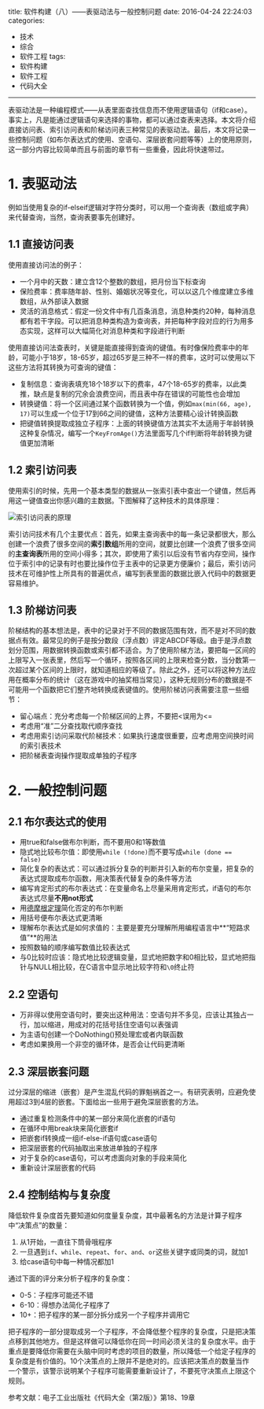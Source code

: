 title: 软件构建（八）——表驱动法与一般控制问题
date: 2016-04-24 22:24:03
categories:
- 技术
- 综合
- 软件工程
tags:
- 软件构建
- 软件工程
- 代码大全
---
表驱动法是一种编程模式——从表里面查找信息而不使用逻辑语句（if和case）。事实上，凡是能通过逻辑语句来选择的事物，都可以通过查表来选择。本文将介绍直接访问表、索引访问表和阶梯访问表三种常见的表驱动法。最后，本文将记录一些控制问题（如布尔表达式的使用、空语句、深层嵌套问题等等）上的使用原则，这一部分内容比较简单而且与前面的章节有一些重叠，因此将快速带过。

<!-- more -->

# 1. 表驱动法

例如当使用复杂的if-elseif逻辑对字符分类时，可以用一个查询表（数组或字典）来代替查询，当然，查询表要事先创建好。

## 1.1 直接访问表

使用直接访问法的例子：

* 一个月中的天数：建立含12个整数的数组，把月份当下标查询
* 保险费率：费率随年龄、性别、婚姻状况等变化，可以以这几个维度建立多维数组，从外部读入数据
* 灵活的消息格式：假定一份文件中有几百条消息，消息种类约20种，每种消息都有若干字段。可以把消息种类构造为查询表，并把每种字段对应的行为用多态实现，这样可以大幅简化对消息种类和字段进行判断

使用直接访问法查表时，关键是能直接得到查询的键值。有时像保险费率中的年龄，可能小于18岁，18-65岁，超过65岁是三种不一样的费率，这时可以使用以下这些方法将其转换为可查询的键值：

* 复制信息：查询表填充18个18岁以下的费率，47个18-65岁的费率，以此类推，缺点是复制的冗余会浪费空间，而且表中存在错误的可能性也会增加
* 转换键值：将一个区间通过某个函数转换为一个值，例如`max(min(66, age), 17)`可以生成一个位于17到66之间的键值，这种方法要精心设计转换函数
* 把键值转换提取成独立子程序：上面的转换键值方法其实不太适用于年龄转换这种复杂情况，编写一个`KeyFromAge()`方法里面写几个if判断将年龄转换为键值更加清晰

## 1.2 索引访问表

使用索引的时候，先用一个基本类型的数据从一张索引表中查出一个键值，然后再用这一键值查出你感兴趣的主数据。下图解释了这种技术的具体原理：

![索引访问表的原理](http://7d9rl0.com1.z0.glb.clouddn.com/image/software/%E7%B4%A2%E5%BC%95%E8%AE%BF%E9%97%AE%E8%A1%A8%E7%9A%84%E5%8E%9F%E7%90%86.jpg)

索引访问技术有几个主要优点：首先，如果主查询表中的每一条记录都很大，那么创建一个浪费了很多空间的**索引数组**所用的空间，就要比创建一个浪费了很多空间的**主查询表**所用的空间小得多；其次，即使用了索引以后没有节省内存空间，操作位于索引中的记录有时也要比操作位于主表中的记录更方便廉价；最后，索引访问技术在可维护性上所具有的普遍优点，编写到表里面的数据比嵌入代码中的数据更容易维护。

## 1.3 阶梯访问表

阶梯结构的基本想法是，表中的记录对于不同的数据范围有效，而不是对不同的数据点有效。最常见的例子是按分数段（浮点数）评定ABCDF等级。由于是浮点数划分范围，用数据转换函数或索引都不适合。为了使用阶梯方法，要把每一区间的上限写入一张表里，然后写一个循环，按照各区间的上限来检查分数，当分数第一次超过某个区间的上限时，就知道相应的等级了。除此之外，还可以将这种方法应用在概率分布的统计（这在游戏中的抽奖相当常见），这种无规则分布的数据是不可能用一个函数把它们整齐地转换成表键值的。使用阶梯访问表需要注意一些细节：

* 留心端点：充分考虑每一个阶梯区间的上界，不要把<误用为<=
* 考虑用“准”二分查找取代顺序查找
* 考虑用索引访问采取代阶梯技术：如果执行速度很重要，应考虑用空间换时间的索引表技术
* 把阶梯表查询操作提取成单独的子程序

# 2. 一般控制问题

## 2.1 布尔表达式的使用

* 用true和false做布尔判断，而不要用0和1等数值
* 隐式地比较布尔值：即使用`while (!done)`而不要写成`while (done == false)`
* 简化复杂的表达式：可以通过拆分复杂的判断并引入新的布尔变量，把复杂的表达式提取成布尔函数，用决策表代替复杂的条件等方法
* 编写肯定形式的布尔表达式：在变量命名上尽量采用肯定形式，if语句的布尔表达式尽量**不用not形式**
* 用[德摩根定理](https://zh.wikipedia.org/wiki/%E5%BE%B7%E6%91%A9%E6%A0%B9%E5%AE%9A%E5%BE%8B)简化否定的布尔判断
* 用括号便布尔表达式更清晰
* 理解布尔表达式是如何求值的：主要是要充分理解所用编程语言中**“短路求值”**的用法
* 按照数轴的顺序编写数值比较表达式
* 与0比较时应该：隐式地比较逻辑变量，显式地把数字和0相比较，显式地把指针与NULL相比较，在C语言中显示地比较字符和`\0`终止符

## 2.2 空语句

* 万非得以使用空语句时，要突出这种用法：空语句并不多见，应该让其独占一行，加以缩进，用成对的花括号括住空语句以表强调
* 为主语句创建一个DoNothing()预处理宏或者内联函数
* 考虑如果换用一个非空的循环体，是否会让代码更清晰

## 2.3 深层嵌套问题

过分深层的缩进（嵌套）是产生混乱代码的罪魁祸首之一。有研究表明，应避免使用超过3到4层的嵌套。下面给出一些用于避免深层嵌套的方法。

* 通过重复检测条件中的某一部分来简化嵌套的if语句
* 在循环中用break块来简化嵌套if
* 把嵌套if转换成一组if-else-if语句或case语句
* 把深层嵌套的代码抽取出来放进单独的子程序
* 对于复杂的case语句，可以考虑面向对象的手段来简化
* 重新设计深层嵌套的代码

## 2.4 控制结构与复杂度

降低软件复杂度首先要知道如何度量复杂度，其中最著名的方法是计算子程序中“决策点”的数量：

1. 从1开始，一直往下筒骨哦程序
2. 一旦遇到`if`、`while`、`repeat`、`for`、`and`、`or`这些关键字或同类的词，就加1
3. 给case语句中每一种情况都加1

通过下面的评分来分析子程序的复杂度：

* 0-5：子程序可能还不错
* 6-10：得想办法简化子程序了
* 10+：把子程序的某一部分拆分成另一个子程序并调用它

把子程序的一部分提取成另一个子程序，不会降低整个程序的复杂度，只是把决策点移到其他地方。但是这样做可以降低你在同一时间必须关注的复杂度水平。由于重点是要降低你需要在头脑中同时考虑的项目的数量，所以降低一个给定子程序的复杂度是有价值的。10个决策点的上限并不是绝对的。应该把决策点的数量当作一个警示，该警示说明某个子程序可能需要重新设计了，不要死守决策点上限这个规则。

参考文献：电子工业出版社《代码大全（第2版）》第18、19章
